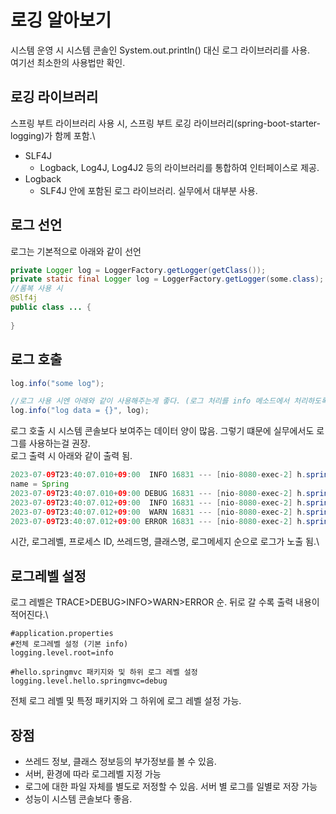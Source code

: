 # 로깅 알아보기

시스템 운영 시 시스템 콘솔인 System.out.println() 대신 로그 라이브러리를 사용.\
여기선 최소한의 사용법만 확인.

## 로깅 라이브러리
스프링 부트 라이브러리 사용 시, 스프링 부트 로깅 라이브러리(spring-boot-starter-logging)가 함께 포함.\

* SLF4J
  * Logback, Log4J, Log4J2 등의 라이브러리를 통합하여 인터페이스로 제공.
* Logback
  * SLF4J 안에 포함된 로그 라이브러리. 실무에서 대부분 사용.

## 로그 선언
로그는 기본적으로 아래와 같이 선언
```java
private Logger log = LoggerFactory.getLogger(getClass());
private static final Logger log = LoggerFactory.getLogger(some.class);
//롬복 사용 시
@Slf4j
public class ... {
    
}
```

## 로그 호출
```java
log.info("some log");

//로그 사용 시엔 아래와 같이 사용해주는게 좋다. (로그 처리를 info 메소드에서 처리하도록)
log.info("log data = {}", log);
```
로그 호출 시 시스템 콘솔보다 보여주는 데이터 양이 많음. 그렇기 떄문에 실무에서도 로그를 사용하는걸 권장.\
로그 출력 시 아래와 같이 출력 됨.
```java
2023-07-09T23:40:07.010+09:00  INFO 16831 --- [nio-8080-exec-2] h.springmvc.basic.LogTestController      : info log=Spring
name = Spring
2023-07-09T23:40:07.010+09:00 DEBUG 16831 --- [nio-8080-exec-2] h.springmvc.basic.LogTestController      : debug log=Spring
2023-07-09T23:40:07.012+09:00  INFO 16831 --- [nio-8080-exec-2] h.springmvc.basic.LogTestController      : info log=Spring
2023-07-09T23:40:07.012+09:00  WARN 16831 --- [nio-8080-exec-2] h.springmvc.basic.LogTestController      : warn log=Spring
2023-07-09T23:40:07.012+09:00 ERROR 16831 --- [nio-8080-exec-2] h.springmvc.basic.LogTestController      : error log=Spring
```
시간, 로그레벨, 프로세스 ID, 쓰레드명, 클래스명, 로그메세지 순으로 로그가 노출 됨.\
## 로그레벨 설정
로그 레벨은 TRACE>DEBUG>INFO>WARN>ERROR 순. 뒤로 갈 수록 출력 내용이 적어진다.\
```properties
#application.properties
#전체 로그레벨 설정 (기본 info)
logging.level.root=info

#hello.springmvc 패키지와 및 하위 로그 레벨 설정 
logging.level.hello.springmvc=debug
```
전체 로그 레벨 및 특정 패키지와 그 하위에 로그 레벨 설정 가능.

## 장점
* 쓰레드 정보, 클래스 정보등의 부가정보를 볼 수 있음.
* 서버, 환경에 따라 로그레벨 지정 가능
* 로그에 대한 파일 자체를 별도로 저정할 수 있음. 서버 별 로그를 일별로 저장 가능
* 성능이 시스템 콘솔보다 좋음.